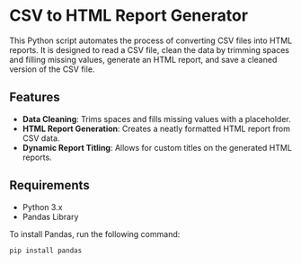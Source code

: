# CSV to HTML Report Generator

This Python script automates the process of converting CSV files into HTML reports. It is designed to read a CSV file, clean the data by trimming spaces and filling missing values, generate an HTML report, and save a cleaned version of the CSV file.

## Features

- **Data Cleaning**: Trims spaces and fills missing values with a placeholder.
- **HTML Report Generation**: Creates a neatly formatted HTML report from CSV data.
- **Dynamic Report Titling**: Allows for custom titles on the generated HTML reports.

## Requirements

- Python 3.x
- Pandas Library

To install Pandas, run the following command:
```bash
pip install pandas
